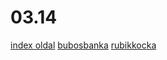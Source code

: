 # 03.14
[index oldal](https://hunihun234.github.io/03.14/index123)
[bubosbanka](https://hunihun234.github.io/03.14/bubosbanka)
[rubikkocka](https://hunihun234.github.io/03.14/rubuk)
